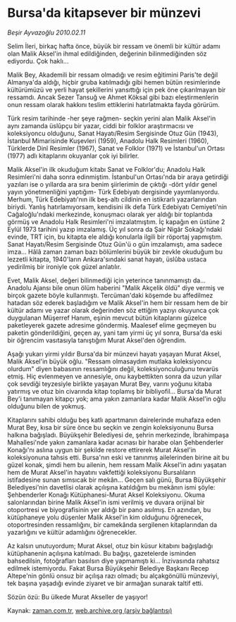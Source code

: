 # Bursa'da kitapsever bir münzevi

*Beşir Ayvazoğlu 2010.02.11*

<tr><td class="metin" colspan="2" style="padding-top: 20px; padding-left: 5px; ">Selim İleri, birkaç hafta önce, büyük bir ressam ve önemli bir kültür adamı olan Malik Aksel'in ihmal edildiğinden, değerinin bilinmediğinden söz ediyordu. Çok haklı...</td></tr><tr><td class="metin" colspan="2" style="padding-top: 20px; padding-left: 5px; "><p>Malik Bey, Akademili bir ressam olmadığı ve resim eğitimini Paris'te değil Almanya'da aldığı, hiçbir gruba katılmadığı gibi hemen bütün resimlerinde kültürümüzü ve yerli hayat şekillerini yansıttığı için pek öne çıkarılmayan bir ressamdı. Ancak Sezer Tansuğ ve Ahmet Köksal gibi bazı eleştirmenlerin onun ressam olarak hakkını teslim ettiklerini hatırlatmakta fayda görürüm.
<p> Türk resim tarihinde -her şeye rağmen- seçkin yerini alan Malik Aksel'in aynı zamanda üslûpçu bir yazar, ciddi bir folklor araştırmacısı ve koleksiyoncu olduğunu, Sanat Hayatı/Resim Sergisinde Otuz Gün (1943), İstanbul Mimarisinde Kuşevleri (1959), Anadolu Halk Resimleri (1960), Türklerde Dinî Resimler (1967), Sanat ve Folklor (1971) ve İstanbul'un Ortası (1977) adlı kitaplarını okuyanlar çok iyi bilirler.
<p> Malik Aksel'in ilk okuduğum kitabı Sanat ve Folklor'du; Anadolu Halk Resimleri'ni daha sonra edinmiştim. İstanbul'un Ortası'nda bir araya getirdiği yazıları ise o yıllarda ara sıra benim şiirlerimin de çıktığı -dört yıldır genel yayın yönetmenliğini yaptığım- Türk Edebiyatı dergisinde yayımlanıyordu. Merhum, Türk Edebiyatı'nın ilk beş-altı cildinin en istikrarlı yazarlarından biriydi. Yanlış hatırlamıyorsam, kendisini ilk defa Türk Edebiyatı Cemiyeti'nin Cağaloğlu'ndaki merkezinde, konuşmacı olarak yer aldığı bir toplantıda görmüş ve Anadolu Halk Resimleri'ni imzalatmıştım. İç kapağın en üstüne 2 Eylül 1973 tarihini yazıp imzalamış. Üç yıl sonra da Şair Nigâr Sokağı'ndaki evinde, TRT için, bu kitapta ele aldığı konularla ilgili bir röportaj yapmıştım. Sanat Hayatı/Resim Sergisinde Otuz Gün'ü o gün imzalamıştı, ama sadece imza... Hâlâ zaman zaman bazı bölümlerini büyük bir zevkle okuduğum bu lezzetli kitapta, 1940'ların Ankara'sındaki sanat hayatı, üslûba ustaca yedirilmiş bir ironiyle çok güzel anlatılır.
<p> Evet, Malik Aksel, değeri bilinmediği için yeterince tanınmamıştı da... Anadolu Ajansı bile onun ölüm haberini "Malik Akçelik öldü" diye vermiş ve birçok gazete böyle kullanmıştı. Tercüman'daki köşemde bu affedilmez hatadan söz ederek başladığım ve Malik Aksel'in hem bir ressam hem de bir kültür adamı ve yazar olarak değerinden söz ettiğim yazıyı okuyunca çok duygulanan Müşerref Hanım, eşinin mevcut bütün kitaplarını güzelce paketleyerek gazete adresime göndermiş. Maalesef elime geçmeyen bu paketin gönderildiğini, geçen ay, yani tam yirmi üç yıl sonra, Bursa'da eski bir öğrencim vasıtasıyla tanıştığım Murat Aksel'den öğrendim.
<p> Aşağı yukarı yirmi yıldır Bursa'da bir münzevi hayatı yaşayan Murat Aksel, Malik Aksel'in büyük oğlu. "Ressam olmasaydım mutlaka koleksiyoncu olurdum" diyen babasının ressamlığını değil, koleksiyonculuğunu tevarüs etmiş. Hiç evlenmeyen ve annesiyle, onu kaybettikten sonra da uzun yıllar çok sevdiği teyzesiyle birlikte yaşayan Murat Bey, varını yoğunu kitaba yatırmış ve otuz bin civarında kitap toplamış bir bibliyofil... Bursa'da Murat Bey'i tanımayan kitapçı yok; ama yakın zamanlara kadar Malik Aksel'in oğlu olduğunu bilen de yokmuş.
<p> Kitaplarını sahibi olduğu beş katlı apartmanın dairelerinde muhafaza eden Murat Bey, kısa bir süre önce bu seçkin ve zengin koleksiyonunu Bursa halkına bağışladı. Büyükşehir Belediyesi de, şehrin merkezinde, İbrahimpaşa Mahallesi'nde yakın zamanlara kadar acınası bir harabe olan Şehbenderler Konağı'nı aslına uygun bir şekilde restore ettirerek Murat Aksel'in koleksiyonuna tahsis etti. Bursa'nın eski ve tanınmış ailelerinden birine ait bu güzel konak, şimdi hem bu ailenin, hem ressam Malik Aksel'in adını yaşatan hem de Murat Aksel'in hayatını vakfettiği koleksiyonu Bursalıların istifadesine sunan sımsıcak bir mekân... Geçen salı günü, Bursa Büyükşehir Belediyesi'nin davetlisi olarak açılışına katıldığım bu mekânın ismi şöyle: Şehbenderler Konağı Kütüphanesi-Murat Aksel Koleksiyonu. Okuma salonlarından birine Malik Aksel'in ismi verilmiş ve duvara orijinal bir otoportresi ve biyografisinin yer aldığı bir pano asılmış. En azından, bu kütüphaneye yolu düşenler Malik Aksel'in kim olduğunu öğrenecek, otoportresinden ressamlığını, bir camekânda sergilenen kitaplarından da yazarlığını ve kültür adamlığını öğrenecekler.
<p> Az kalsın unutuyordum; Murat Aksel, otuz bin küsur kitabını bağışladığı kütüphanenin açılışına katılmadı. Bu bağışı, gazetelerde isminden bahsedilsin, fotoğrafları basılsın diye yapmamıştı ki... İnzivasında rahatsız edilmek istemiyordu. Fakat Bursa Büyükşehir Belediye Başkanı Recep Altepe'nin gönlü onsuz bir açılışa razı olmadı; bu alçakgönüllü münzeviyi, tek başına yaşadığı evinde ziyaret ve bir armağan sunarak taltif etti.
<p> Sözün özü: Bu ülkede Murat Akseller de yaşıyor! <br/></p></p></p></p></p></p></p></p></td></tr>

Kaynak: [zaman.com.tr](http://zaman.com.tr/yazar.do?yazino=950319), [web.archive.org (arşiv bağlantısı)](http://web.archive.org/web/20100316111911/http://www.zaman.com.tr:80/yazar.do?yazino=950319)
